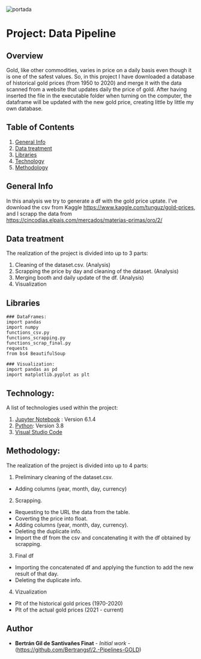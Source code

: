 ![portada](https://es.fxmag.com/images/cache/article_header_filter/images/articles/explicando-el-precio-del-oro-con-la-inflacion.jpg)

# Project: Data Pipeline

## Overview

Gold, like other commodities, varies in price on a daily basis even though it is one of the safest values. So, in this project I have downloaded a database of historical gold prices (from 1950 to 2020) and merge it with the data scanned from a website that updates daily the price of gold. After having inserted the file in the executable folder when turning on the computer, the dataframe will be updated with the new gold price, creating little by little my own database. 

## Table of Contents
1. [General Info](#general-info)
2. [Data treatment](#Data-treatment)
3. [Libraries](#Libraries)
4. [Technology](#Technology)
5. [Methodology](#Methodology)

## General Info

In this analysis we try to generate a df with the gold price uptate. I've download the csv from Kaggle https://www.kaggle.com/tunguz/gold-prices, and I scrapp the data from https://cincodias.elpais.com/mercados/materias-primas/oro/2/

## Data treatment

The realization of the project is divided into up to 3 parts: 

1. Cleaning of the dataset.csv. (Analysis)
2. Scrapping the price by day and cleaning of the dataset. (Analysis)
3. Merging booth and daily update of the df. (Analysis)
4. Visualization

## Libraries

```
### DataFrames:
import pandas 
import numpy 
functions_csv.py
functions_scrapping.py
functions_scrap_final.py
requests
from bs4 BeautifulSoup

### Visualization:
import pandas as pd
import matplotlib.pyplot as plt

```
## Technology: 

A list of technologies used within the project:

1. [Jupyter Notebook](https://jupyter.org/) : Version 6.1.4
2. [Python](https://www.python.org/): Version 3.8
3. [Visual Studio Code](https://code.visualstudio.com/)

## Methodology: 

The realization of the project is divided into up to 4 parts: 

1. Preliminary cleaning of the dataset.csv. 

* Adding columns (year, month, day, currency)

2. Scrapping. 

* Requesting to the URL the data from the table.
* Coverting the price into float.
* Adding columns (year, month, day, currency).
* Deleting the duplicate info.
* Import the df from the csv and concatenating it with the df obtained by scrapping.

3. Final df

* Importing the concatenated df and applying the function to add the new result of that day.
* Deleting the duplicate info.

4. Vizualization

* Plt of the historical gold prices (1970-2020)
* Plt of the actual gold prices (2021 - current)

## Author

* **Bertrán Gil de Santivañes Finat** - *Initial work* - (https://github.com/Bertrangsf/2.-Pipelines-GOLD)
